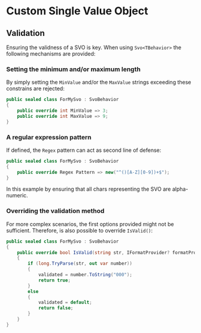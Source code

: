 # Custom Single Value Object


## Validation
Ensuring the validness of a SVO is key. When using `Svo<TBehavior>` the
following mechanisms are provided:

### Setting the minimum and/or maximum length
By simply setting the `MinValue` and/or the `MaxValue` strings exceeding
these constrains are rejected:

``` C#
public sealed class ForMySvo : SvoBehavior
{
    public override int MinValue => 3;
    public override int MaxValue => 9;
}
```

### A regular expression pattern
If defined, the `Regex` pattern can act as second line of defense:

``` C#
public sealed class ForMySvo : SvoBehavior
{
    public override Regex Pattern => new("^()[A-Z][0-9])+$");
}
```

In this example by ensuring that all chars representing the SVO are alpha-numeric.

### Overriding the validation method
For more complex scenarios, the first options provided might not be sufficient.
Therefore, is also possible to override `IsValid()`:

``` C#
public sealed class ForMySvo : SvoBehavior
{
    public override bool IsValid(string str, IFormatProvider? formatProvider, out string validated)
    {
        if (long.TryParse(str, out var number))
        {
            validated = number.ToString("000");
            return true;
        }
        else
        {
            validated = default;
            return false;
        }
    }
}
```
